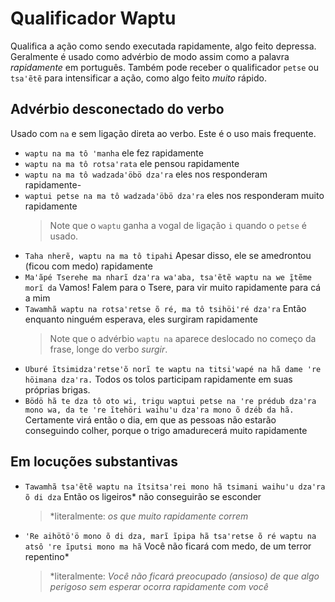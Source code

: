# Qualificador Waptu

Qualifica a ação como sendo executada rapidamente, algo feito depressa. Geralmente é usado como advérbio de modo assim como a palavra _rapidamente_ em português. Também pode receber o qualificador `petse` ou `tsaꞌẽtẽ` para intensificar a ação, como algo feito _muito_ rápido.

## Advérbio desconectado do verbo

Usado com `na` e sem ligação direta ao verbo. Este é o uso mais frequente.

- `waptu na ma tô ꞌmanha` ele fez rapidamente
- `waptu na ma tô rotsaꞌrata` ele pensou rapidamente
- `waptu na ma tô wadzadaꞌöbö dzaꞌra` eles nos responderam rapidamente-
- `waptui petse na ma tô wadzadaꞌöbö dzaꞌra` eles nos responderam muito rapidamente
  > Note que o `waptu` ganha a vogal de ligação `i` quando o `petse` é usado.
- `Taha nherẽ, waptu na ma tô tipahi` Apesar disso, ele se amedrontou (ficou com medo) rapidamente
- `Maꞌãpé Tserehe ma nharĩ dzaꞌra waꞌaba, tsaꞌẽtẽ waptu na we ĩ̱tẽme morĩ da` Vamos! Falem para o Tsere, para vir muito rapidamente para cá a mim
- `Tawamhã waptu na rotsaꞌretse õ ré, ma tô tsihöiꞌré dzaꞌra` Então enquanto ninguém esperava, eles surgiram rapidamente
  > Note que o advérbio `waptu na` aparece deslocado no começo da frase, longe do verbo _surgir_.
- `Uburé ĩtsimidzaꞌretseꞌõ norĩ te waptu na titsiꞌwapé na hã dame ꞌre höimana dzaꞌra.` Todos os tolos participam rapidamente em suas próprias brigas.
- `Bödö hã te dza tô oto wi, trigu waptui petse na ꞌre prédub dzaꞌra mono wa, da te ꞌre ĩtehöri waihuꞌu dzaꞌra mono õ dzéb da hã.` Certamente virá então o dia, em que as pessoas não estarão conseguindo colher, porque o trigo amadurecerá muito rapidamente

## Em locuções substantivas

- `Tawamhã tsaꞌẽtẽ waptu na ĩtsitsaꞌrei mono hã tsimani waihuꞌu dzaꞌra õ di dza` Então os ligeiros\* não conseguirão se esconder
  > \*literalmente: _os que muito rapidamente correm_
- `ꞌRe aihötöꞌö mono õ di dza, marĩ ĩpipa hã tsaꞌretse õ ré waptu na atsô ꞌre ĩputsi mono ma hã` Você não ficará com medo, de um terror repentino\*
  > \*literalmente: _Você não ficará preocupado (ansioso) de que algo perigoso sem esperar ocorra rapidamente com você_
